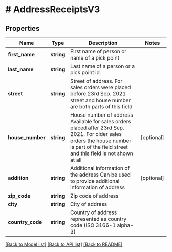 # # AddressReceiptsV3

## Properties

Name | Type | Description | Notes
------------ | ------------- | ------------- | -------------
**first_name** | **string** | First name of person or name of a pick point |
**last_name** | **string** | Last name of a person or a pick point id |
**street** | **string** | Street of address.  For sales orders were  placed before 23rd Sep. 2021 street and house number are both parts of this field |
**house_number** | **string** | House number of  address  Available for sales orders placed after 23rd Sep. 2021. For older sales orders the house number is part of the field street and this field is not shown at all | [optional]
**addition** | **string** | Additional information of the address  Can be used to provide additional information of address | [optional]
**zip_code** | **string** | Zip code of address |
**city** | **string** | City of address |
**country_code** | **string** | Country of address represented as country code (ISO 3166-1 alpha-3) |

[[Back to Model list]](../../README.md#models) [[Back to API list]](../../README.md#endpoints) [[Back to README]](../../README.md)
